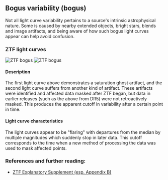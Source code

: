 ## Bogus variability (bogus)

Not all light curve variability pertains to a source's intrinsic astrophysical nature. Some is caused by nearby extended objects, bright stars, blends and image artifacts, and being aware of how such bogus light curves appear can help avoid confusion.

### ZTF light curves
![ZTF bogus](data/bogus_1.png)
![ZTF bogus](data/bogus_2.png)

#### Description
The first light curve above demonstrates a saturation ghost artifact, and the second light curve suffers from another kind of artifact. These artifacts were identified and affected data masked after ZTF began, but data in earlier releases (such as the above from DR5) were not retroactively masked. This produces the apparent cutoff in variability after a certain point in time.

#### Light curve characteristics
The light curves appear to be "flaring" with departures from the median by multiple magnitudes which suddenly stop in later data. This cutoff corresponds to the time when a new method of processing the data was used to mask affected points.

### References and further reading:
- [ZTF Explanatory Supplement (esp. Appendix B)](https://irsa.ipac.caltech.edu/data/ZTF/docs/ztf_explanatory_supplement.pdf)
